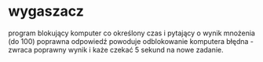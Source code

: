 # wygaszacz
program blokujący komputer co określony czas i pytający o wynik mnożenia (do 100)
poprawna odpowiedź powoduje odblokowanie komputera
błędna - zwraca poprawny wynik i każe czekać 5 sekund na nowe zadanie.
